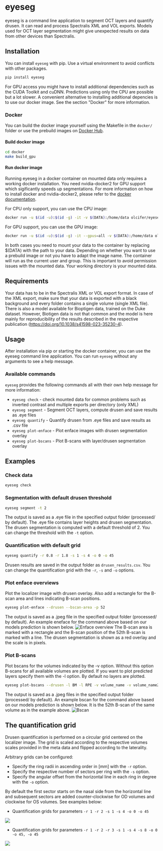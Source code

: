 # eyeseg
eyeseg is a command line application to segment OCT layers and quantify drusen. It can read and process Spectralis XML and VOL exports. Models used for OCT layer segmentation might give unexpected results on data from other devices than Spectralis.

## Installation
You can install `eyeseg` with pip. Use a virtual environment to avoid conflicts with other packages.

```bash
pip install eyeseg
```

For GPU access you might have to install additional dependencies such as the CUDA Toolkit and cuDNN. Predictions using only the CPU are possible but a lot slower. A convenient alternative to installing additional depencies is to use our docker image. See the section "Docker" for more information.

### Docker
You can build the docker image yourself using the Makefile in the `docker/` folder or use the prebuild images on [Docker Hub](https://hub.docker.com/r/olcifer/eyeseg).

#### Build docker image
```bash
cd docker
make build_gpu
```

#### Run docker image

Running eyeseg in a docker container on mounted data only requires a working docker installation. You need nvidia-docker2 for GPU support which sigificantly speeds up segmentations. For more information on how to install docker and nvidia-docker2, please refer to the [docker documentation](https://docs.docker.com/install/).

For CPU only support, you can use the CPU image:
```bash
docker run -u $(id -u):$(id -g) -it -v $(DATA):/home/data olcifer/eyeseg:0.3.0-cpu
```
For GPU support, you can use the GPU image:
```bash
docker run -u $(id -u):$(id -g) -it --gpus=all -v $(DATA):/home/data olcifer/eyeseg:0.3.0-gpu
```

In both cases you need to mount your data to the container by replacing $(DATA) with the path to your data. Depending on whether you want to use a prebuild image or not you have to adapt the image name. The container will run as the current user and group. This is important to avoid permission issues with the mounted data. Your working directory is your mounted data.

## Requirements
Your data has to be in the Spectralis XML or VOL export format. In case of the XML export, make sure that your data is exported with a black background and every folder contains a single volume (single XML file). There is also a model available for Bioptigen data, trained on the Duke dataset. However, Biotigen data is not that common and the model is here mainly for reproducibility of the results described in the respective publication (https://doi.org/10.1038/s41598-023-35230-4).

## Usage
After installation via pip or starting the docker container, you can use the eyeseg command line application. You can run `eyeseg` without any arguments to see a help message.

### Available commands
`eyeseg` provides the following commands all with their own help message for more information:

* `eyeseg check` - check mounted data for common problems such as inverted contrast and multiple exports per directory (only XML)
* `eyeseg segment` - Segment OCT layers, compute drusen and save results as .eye files
* `eyeseg quantify` - Quantify drusen from .eye files and save results as .csv file
* `eyeseg plot-enface` - Plot enface images with drusen segmentation overlay
* `eyeseg plot-bscans` - Plot B-scans with layer/drusen segmentation overlay


## Examples
### Check data

```bash
eyeseg check
```

### Segmentation with default drusen threshold

```bash
eyeseg segment -t 2
```

The output is saved as a .eye file in the specified output folder (processed/ by default). The .eye file contains layer heights and drusen segmentation. The drusen segmentation is computed with a default threshold of 2. You can change the threshold with the `-t` option.

### Quantification with default grid

```bash
eyeseg quantify -r 0.8 -r 1.8 -s 1 -s 4 -o 0 -o 45
```

Drusen results are saved in the output folder as `drusen_results.csv`. You can change the quantification grid with the `-r`, `-s` and `-o` options.

### Plot enface overviews
Plot the localizer image with drusen overlay. Also add a rectangle for the B-scan area and lines indicating B-scan positions.

```bash
eyeseg plot-enface --drusen --bscan-area -p 52
```

The output is saved as a .jpeg file in the specified output folder (processed/ by default). An example eneface for the command above based on our models prediction is shown below.
![Enface overview](/docs/example_enface_52.jpeg)
The B-scan area is marked with a rectangle and the B-scan position of the 52th B-scan is marked with a line. The drusen segmentation is shown as a red overlay and the scale is in pixels.

### Plot B-scans
Plot bscans for the volumes indicated by the -v option. Without this option B-scans for all available volumes are plotted. If you want to plot predicted layers specify them with the -l option. By default no layers are plotted.

```bash
eyeseg plot-bscans --drusen -l BM -l RPE -v volume_name -v volume_name2
```

The output is saved as a .jpeg files in the specified output folder (processed/ by default). An example bscan for the command above based on our models prediction is shown below. It is the 52th B-scan of the same volume as in the example above.
![Bscan](/docs/example_bscan_52.jpeg)

## The quantification grid
Drusen quantification is performed on a circular grid centered on the localizer image. The grid is scaled according to the respective volumes scales provided in the meta data and flipped according to the laterality.

Arbitrary grids can be configured:
+ Specify the ring radii in ascending order in [mm] with the `-r` option.
+ Specify the respective number of sectors per ring with the `-s` option.
+ Specify the angular offset from the horizontal line in each ring in degree with the `-o` option.

By default the first sector starts on the nasal side from the horizontal line and subsequent sectors are added counter-clockwise for OD volumes and clockwise for OS volumes. See examples below:

+ Quantification grids for parameters `-r 1 -r 2 -s 1 -s 4 -o 0 -o 45`

![](./docs/grid1.jpeg)

+ Quantification grids for parameters `-r 1 -r 2 -r 3 -s 1 -s 4 -s 8 -o 0 -o 45, -o 45`

![](./docs/grid2.jpeg)
